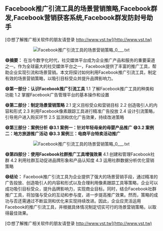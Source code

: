 ## **Facebook推广引流工具的场景营销策略,Facebook群发,Facebook营销获客系统,Facebook群发防封号助手**

[😍想了解推广相关软件的朋友请登录 http://www.vst.tw](http://www.vst.tw)

 <center><img src="https://vst.tw/MP4/tuiguang/png/5.png" alt="Facebook推广引流工具的场景营销策略_0___.txt"></center>

**😄摘要：**
在当今数字化时代，社交媒体平台成为企业推广产品和服务的重要渠道之一。作为全球最大的社交媒体平台之一，Facebook提供了丰富的推广工具，帮助企业实现引流和场景营销。本文将探讨如何利用Facebook推广引流工具，制定有效的场景营销策略，以吸引目标受众并提升品牌影响力。

**😄第一部分：认识Facebook推广引流工具**
1.1 了解Facebook推广工具的种类和功能
1.2 掌握Facebook广告管理平台的基本操作和设置

**😄第二部分：制定场景营销策略**
2.1 定义目标受众和营销目标
2.2 创造吸引人的内容和形式
2.3 利用Facebook像素跟踪工具进行精准广告投放
2.4 设计引流策略，引导用户进入购买环节
2.5 监测和优化广告效果，持续改进策略

**😄第三部分：案例分析**
**😄3.1 案例一：针对年轻母亲的母婴产品推广**
**😄3.2 案例二：地方旅游推广活动**
**😄3.3 案例三：电商平台特卖活动推广**

 <center><img src="https://vst.tw/MP4/tuiguang/png/7.png" alt="Facebook推广引流工具的场景营销策略_0___.txt"></center>

**😄第四部分：使用Facebook社群推广工具增强效果**
4.1 创建和管理Facebook社群
4.2 利用社群互动促进品牌形象和产品认知度
4.3 运用社群数据分析优化营销策略

**😄结论：**
Facebook推广引流工具为企业提供了强大的场景营销手段，通过精准的广告投放、创造吸引人的内容和形式以及合理利用像素跟踪工具等策略，企业可以成功吸引目标受众，提升品牌影响力，实现商业目标。同时，结合Facebook社群推广工具，将加强与受众的互动和参与度，进一步提高推广效果。然而，策略的成功与否还需通过不断监测和优化来实现持续改进。因此，企业应灵活运用Facebook的推广引流工具，并根据具体情况制定切实可行的场景营销策略，以取得最佳效果。

[😍想了解推广相关软件的朋友请登录 http://www.vst.tw](http://www.vst.tw)



